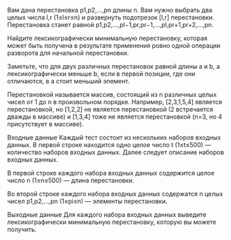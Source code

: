 ﻿Вам дана перестановка p1,p2,…,pn длины n. Вам нужно выбрать два целых числа l,r (1≤l≤r≤n) и развернуть подотрезок [l,r] перестановки. Перестановка станет равной p1,p2,…,pl−1,pr,pr−1,…,pl,pr+1,pr+2,…,pn.

Найдите лексикографически минимальную перестановку, которая может быть получена в результате применения ровно одной операции разворота для начальной перестановки.

Заметьте, что для двух различных перестановок равной длины a и b, a лексикографически меньше b, если в первой позиции, где они отличаются, в a стоит меньший элемент.

Перестановкой называется массив, состоящий из n различных целых чисел от 1 до n в произвольном порядке. Например, [2,3,1,5,4] является перестановкой, но [1,2,2] не является перестановкой (2 встречается дважды в массиве) и [1,3,4] тоже не является перестановкой (n=3, но 4 присутствует в массиве).

Входные данные
Каждый тест состоит из нескольких наборов входных данных. В первой строке находится одно целое число t (1≤t≤500) — количество наборов входных данных. Далее следует описание наборов входных данных.

В первой строке каждого набора входных данных содержится целое число n (1≤n≤500) — длина перестановки.

Во второй строке каждого набора входных данных содержатся n целых чисел p1,p2,…,pn (1≤pi≤n) — элементы перестановки.

Выходные данные
Для каждого набора входных данных выведите лексикографически минимальную перестановку, которую вы можете получить.
